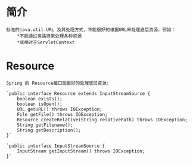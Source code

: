 # 简介
	标准的java.util.URL 及其处理方式，不能很好的根据URL来处理底层资源，例如：
		*不能通过类路径来处理各种资源
		*或相对于ServletContext 
# Resource
	Spring 的 Resource接口能更好的处理底层资源:

	`public interface Resource extends InputStreamSource {
		boolean exists();
		boolean isOpen();
		URL getURL() throws IOException;
		File getFile() throws IOException;
		Resource createRelative(String relativePath) throws IOException;
		String getFilename();
		String getDescription();
	}`

	`public interface InputStreamSource {
		InputStream getInputStream() throws IOException;
	}`
